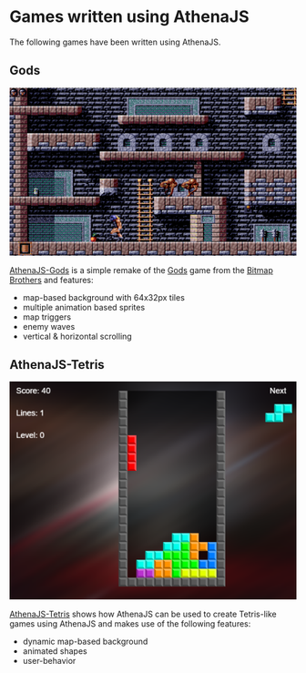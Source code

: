 # Games written using AthenaJS

The following games have been written using AthenaJS.

## Gods

[![Gods](https://raw.githubusercontent.com/AthenaJS/athenajs/docs/img/gods.png)](https://athenajs.github.io/athenajs-gods/)

[AthenaJS-Gods](https://athenajs.github.io/athenajs-gods/) is a simple remake of the [Gods](http://hol.abime.net/2754) game from the [Bitmap Brothers](https://en.wikipedia.org/wiki/The_Bitmap_Brothers) and features:

 - map-based background with 64x32px tiles
 - multiple animation based sprites
 - map triggers
 - enemy waves
 - vertical & horizontal scrolling


## AthenaJS-Tetris

[![Tetris](https://raw.githubusercontent.com/AthenaJS/athenajs/docs/img/tetris.png)](https://athenajs.github.io/athenajs-tetris/)

[AthenaJS-Tetris](https://athenajs.github.io/athenajs-tetris/) shows how AthenaJS can be used to create Tetris-like games using AthenaJS and makes use of the following features:

 - dynamic map-based background
 - animated shapes
 - user-behavior